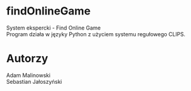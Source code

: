 # findOnlineGame

System ekspercki - Find Online Game<br>
Program działa w języky Python z użyciem systemu regułowego CLIPS.

# Autorzy
Adam Malinowski <br>
Sebastian Jałoszyński

